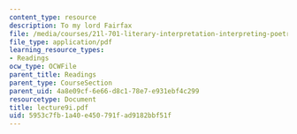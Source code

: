 ```yaml
---
content_type: resource
description: To my lord Fairfax
file: /media/courses/21l-701-literary-interpretation-interpreting-poetry-fall-2003/5953c7fb1a40e450791fad9182bbf51f_lecture9i.pdf
file_type: application/pdf
learning_resource_types:
- Readings
ocw_type: OCWFile
parent_title: Readings
parent_type: CourseSection
parent_uid: 4a8e09cf-6e66-d8c1-78e7-e931ebf4c299
resourcetype: Document
title: lecture9i.pdf
uid: 5953c7fb-1a40-e450-791f-ad9182bbf51f
---
```

